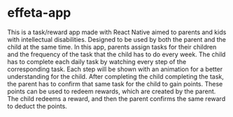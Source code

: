 # effeta-app

This is a task/reward app made with React Native aimed to parents and kids with intellectual disabilities. Designed to be used by both the parent and the child at the same time. In this app, parents assign tasks for their children and the frequency of the task that the child has to do every week. The child has to complete each daily task by watching every step of the corresponding task. Each step will be shown with an animation for a better understanding for the child. After completing the child completing the task, the parent has to confirm that same task for the child to gain points. These points can be used to redeem rewards, which are created by the parent. The child redeems a reward, and then the parent confirms the same reward to deduct the points. 
